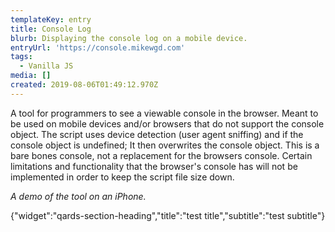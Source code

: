 ```yaml
---
templateKey: entry
title: Console Log
blurb: Displaying the console log on a mobile device.
entryUrl: 'https://console.mikewgd.com'
tags:
  - Vanilla JS
media: []
created: 2019-08-06T01:49:12.970Z
---
```

A tool for programmers to see a viewable console in the browser. Meant to be used on mobile devices and/or browsers that do not support the console object. The script uses device detection (user agent sniffing) and if the console object is undefined; It then overwrites the console object. This is a bare bones console, not a replacement for the browsers console. Certain limitations and functionality that the browser's console has will not be implemented in order to keep the script file size down.

<span class="entryMedia" thumb="https://res.cloudinary.com/dgjsyaqlh/image/upload/v1565784124/console-log_wkbrnu.png" full="https://res.cloudinary.com/dgjsyaqlh/video/upload/v1565780224/console-log_uhyu5l.mp4" type="video"><span class="entryMediaCaption">_A demo of the tool on an iPhone._</span></span>

{"widget":"qards-section-heading","title":"test title","subtitle":"test subtitle"}
